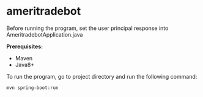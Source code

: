 # ameritradebot
Before running the program, set the user principal response into AmeritradebotApplication.java 

**Prerequisites:**
- Maven
- Java8+

To run the program, go to project directory and run the following command:
```
mvn spring-boot:run
```

